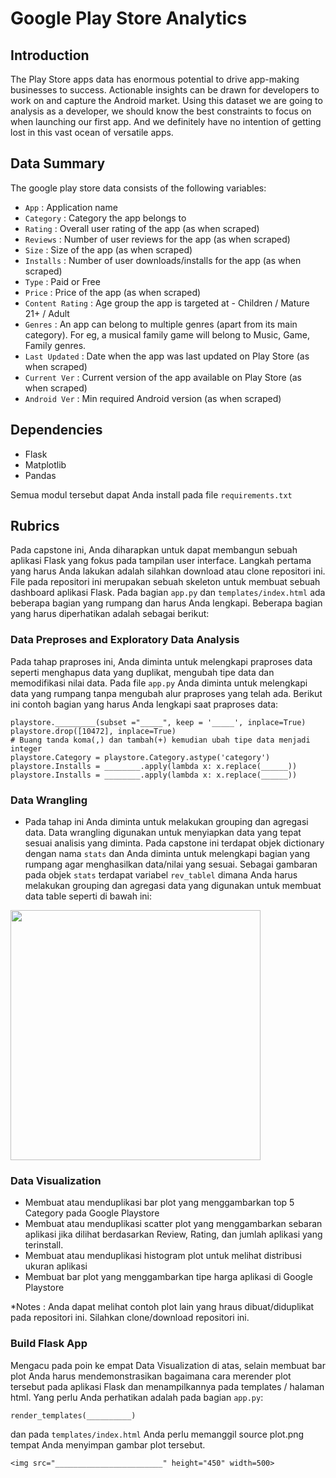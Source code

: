 # Google Play Store Analytics

## Introduction
The Play Store apps data has enormous potential to drive app-making businesses to success. Actionable insights can be drawn for developers to work on and capture the Android market. Using this dataset we are going to analysis as a developer, we should know the best constraints to focus on when launching our first app. And we definitely have no intention of getting lost in this vast ocean of versatile apps.

## Data Summary
The google play store data consists of the following variables:
- `App` : Application name                
- `Category` : Category the app belongs to
- `Rating` : Overall user rating of the app (as when scraped)
- `Reviews` : Number of user reviews for the app (as when scraped)         
- `Size` : Size of the app (as when scraped)           
- `Installs` : Number of user downloads/installs for the app (as when scraped)     
- `Type` : Paid or Free           
- `Price` : Price of the app (as when scraped)        
- `Content Rating` : Age group the app is targeted at - Children / Mature 21+ / Adult   
- `Genres` : An app can belong to multiple genres (apart from its main category). For eg, a musical family game will belong to Music, Game, Family genres.        
- `Last Updated` : Date when the app was last updated on Play Store (as when scraped) 
- `Current Ver` : Current version of the app available on Play Store (as when scraped)   
- `Android Ver` : Min required Android version (as when scraped)  

## Dependencies
- Flask
- Matplotlib
- Pandas

Semua modul tersebut dapat Anda install pada file `requirements.txt`

## Rubrics
Pada capstone ini, Anda diharapkan untuk dapat membangun sebuah aplikasi Flask yang fokus pada tampilan user interface. Langkah pertama yang harus Anda lakukan adalah silahkan download atau clone repositori ini. File pada repositori ini merupakan sebuah skeleton untuk membuat sebuah dashboard aplikasi Flask. Pada bagian `app.py` dan `templates/index.html` ada beberapa bagian yang rumpang dan harus Anda lengkapi. Beberapa bagian yang harus diperhatikan adalah sebagai berikut:
### Data Preproses and Exploratory Data Analysis
Pada tahap praproses ini, Anda diminta untuk melengkapi praproses data seperti menghapus data yang duplikat, mengubah tipe data dan memodifikasi nilai data. Pada file `app.py` Anda diminta untuk melengkapi data yang rumpang tanpa mengubah alur praproses yang telah ada.
Berikut ini contoh bagian yang harus Anda lengkapi saat praproses data:
```
playstore._________(subset ="_____", keep = '_____', inplace=True) 
playstore.drop([10472], inplace=True)
# Buang tanda koma(,) dan tambah(+) kemudian ubah tipe data menjadi integer
playstore.Category = playstore.Category.astype('category')
playstore.Installs = ________.apply(lambda x: x.replace(______))
playstore.Installs = ________.apply(lambda x: x.replace(______))
```
### Data Wrangling
- Pada tahap ini Anda diminta untuk melakukan grouping dan agregasi data. Data wrangling digunakan untuk menyiapkan data yang tepat sesuai analisis yang diminta. Pada capstone ini terdapat objek dictionary dengan nama `stats` dan Anda diminta untuk melengkapi bagian yang rumpang agar menghasilkan data/nilai yang sesuai. Sebagai gambaran pada objek `stats` terdapat variabel `rev_tablel` dimana Anda harus melakukan grouping dan agregasi data yang digunakan untuk membuat data table seperti di bawah ini:
<img src="table_rev" width=400>

### Data Visualization
- Membuat atau menduplikasi bar plot yang menggambarkan top 5 Category pada Google Playstore
- Membuat atau menduplikasi scatter plot yang menggambarkan sebaran aplikasi jika dilihat berdasarkan Review, Rating, dan jumlah aplikasi yang terinstall.
- Membuat atau menduplikasi histogram plot untuk melihat distribusi ukuran aplikasi 
- Membuat bar plot yang menggambarkan tipe harga aplikasi di Google Playstore

*Notes : Anda dapat melihat contoh plot lain yang hraus dibuat/diduplikat pada repositori ini. Silahkan clone/download repositori ini. 

### Build Flask App
Mengacu pada poin ke empat Data Visualization di atas, selain membuat bar plot Anda harus mendemonstrasikan bagaimana cara merender plot tersebut pada aplikasi Flask dan menampilkannya pada templates / halaman html. Yang perlu Anda perhatikan adalah pada bagian `app.py`:
```
render_templates(__________)
```
dan pada `templates/index.html` Anda perlu memanggil source plot.png tempat Anda menyimpan gambar plot tersebut.
```
<img src="________________________" height="450" width=500>
```
